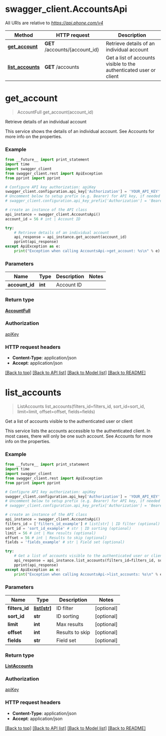 # swagger_client.AccountsApi

All URIs are relative to *https://api.phone.com/v4*

Method | HTTP request | Description
------------- | ------------- | -------------
[**get_account**](AccountsApi.md#get_account) | **GET** /accounts/{account_id} | Retrieve details of an individual account
[**list_accounts**](AccountsApi.md#list_accounts) | **GET** /accounts | Get a list of accounts visible to the authenticated user or client


# **get_account**
> AccountFull get_account(account_id)

Retrieve details of an individual account

This service shows the details of an individual account. See Accounts for more info on the properties.

### Example 
```python
from __future__ import print_statement
import time
import swagger_client
from swagger_client.rest import ApiException
from pprint import pprint

# Configure API key authorization: apiKey
swagger_client.configuration.api_key['Authorization'] = 'YOUR_API_KEY'
# Uncomment below to setup prefix (e.g. Bearer) for API key, if needed
# swagger_client.configuration.api_key_prefix['Authorization'] = 'Bearer'

# create an instance of the API class
api_instance = swagger_client.AccountsApi()
account_id = 56 # int | Account ID

try: 
    # Retrieve details of an individual account
    api_response = api_instance.get_account(account_id)
    pprint(api_response)
except ApiException as e:
    print("Exception when calling AccountsApi->get_account: %s\n" % e)
```

### Parameters

Name | Type | Description  | Notes
------------- | ------------- | ------------- | -------------
 **account_id** | **int**| Account ID | 

### Return type

[**AccountFull**](AccountFull.md)

### Authorization

[apiKey](../README.md#apiKey)

### HTTP request headers

 - **Content-Type**: application/json
 - **Accept**: application/json

[[Back to top]](#) [[Back to API list]](../README.md#documentation-for-api-endpoints) [[Back to Model list]](../README.md#documentation-for-models) [[Back to README]](../README.md)

# **list_accounts**
> ListAccounts list_accounts(filters_id=filters_id, sort_id=sort_id, limit=limit, offset=offset, fields=fields)

Get a list of accounts visible to the authenticated user or client

This service lists the accounts accessible to the authenticated client. In most cases, there will only be one such account. See Accounts for more info on the properties.

### Example 
```python
from __future__ import print_statement
import time
import swagger_client
from swagger_client.rest import ApiException
from pprint import pprint

# Configure API key authorization: apiKey
swagger_client.configuration.api_key['Authorization'] = 'YOUR_API_KEY'
# Uncomment below to setup prefix (e.g. Bearer) for API key, if needed
# swagger_client.configuration.api_key_prefix['Authorization'] = 'Bearer'

# create an instance of the API class
api_instance = swagger_client.AccountsApi()
filters_id = ['filters_id_example'] # list[str] | ID filter (optional)
sort_id = 'sort_id_example' # str | ID sorting (optional)
limit = 56 # int | Max results (optional)
offset = 56 # int | Results to skip (optional)
fields = 'fields_example' # str | Field set (optional)

try: 
    # Get a list of accounts visible to the authenticated user or client
    api_response = api_instance.list_accounts(filters_id=filters_id, sort_id=sort_id, limit=limit, offset=offset, fields=fields)
    pprint(api_response)
except ApiException as e:
    print("Exception when calling AccountsApi->list_accounts: %s\n" % e)
```

### Parameters

Name | Type | Description  | Notes
------------- | ------------- | ------------- | -------------
 **filters_id** | [**list[str]**](str.md)| ID filter | [optional] 
 **sort_id** | **str**| ID sorting | [optional] 
 **limit** | **int**| Max results | [optional] 
 **offset** | **int**| Results to skip | [optional] 
 **fields** | **str**| Field set | [optional] 

### Return type

[**ListAccounts**](ListAccounts.md)

### Authorization

[apiKey](../README.md#apiKey)

### HTTP request headers

 - **Content-Type**: application/json
 - **Accept**: application/json

[[Back to top]](#) [[Back to API list]](../README.md#documentation-for-api-endpoints) [[Back to Model list]](../README.md#documentation-for-models) [[Back to README]](../README.md)

